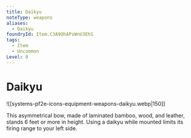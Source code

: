 ```yaml
---
title: Daikyu
noteType: weapons
aliases:
  - Daikyu
foundryId: Item.C3A9OhAPsWnU3EhS
tags:
  - Item
  - Uncommon
Level: 0
---
```


# Daikyu
![[systems-pf2e-icons-equipment-weapons-daikyu.webp|150]]

This asymmetrical bow, made of laminated bamboo, wood, and leather, stands 6 feet or more in height. Using a daikyu while mounted limits its firing range to your left side.
